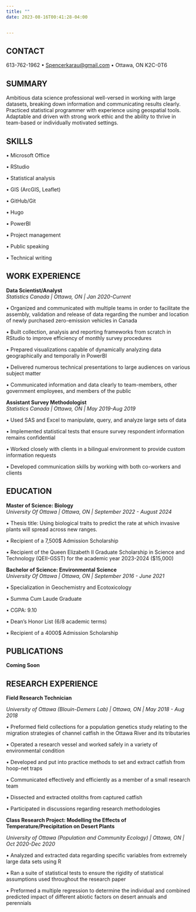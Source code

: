 ```yaml
---
title: ""
date: 2023-08-16T00:41:28-04:00


---
```



## CONTACT
613-762-1962 • Spencerkarau@gmail.com • Ottawa, ON K2C-0T6


## SUMMARY
Ambitious data science professional well-versed in working with large datasets, breaking down information and 
communicating results clearly. Practiced statistical programmer with experience using geospatial tools. 
Adaptable and driven with strong work ethic and the ability to thrive in team-based or individually motivated 
settings.


## SKILLS
• Microsoft Office

• RStudio

• Statistical analysis

• GIS (ArcGIS, Leaflet)

• GitHub/Git

• Hugo

• PowerBI

• Project management

• Public speaking

• Technical writing




## WORK EXPERIENCE

**Data Scientist/Analyst**\
*Statistics Canada | Ottawa, ON | Jan 2020-Current*

• Organized and communicated with multiple teams in order to facilitate the assembly, validation and 
release of data regarding the number and location of newly purchased zero-emission vehicles in Canada

• Built collection, analysis and reporting frameworks from scratch in RStudio to improve efficiency of monthly
survey procedures

• Prepared visualizations capable of dynamically analyzing data geographically and temporally in PowerBI 

• Delivered numerous technical presentations to large audiences on various subject matter

• Communicated information and data clearly to team-members, other government employees, and 
members of the public

**Assistant Survey Methodologist**\
*Statistics Canada | Ottawa, ON | May 2019-Aug 2019*

• Used SAS and Excel to manipulate, query, and analyze large sets of data

• Implemented statistical tests that ensure survey respondent information remains confidential

• Worked closely with clients in a bilingual environment to provide custom information requests

• Developed communication skills by working with both co-workers and clients




## EDUCATION
**Master of Science: Biology**\
*University Of Ottawa | Ottawa, ON | September 2022 - August 2024*

• Thesis title: Using biological traits to predict the rate at which invasive plants will spread across new ranges.

• Recipient of a 7,500$ Admission Scholarship

• Recipient of the Queen Elizabeth II Graduate Scholarship in Science and Technology (QEII-GSST) for the academic year 2023-2024 ($15,000)

**Bachelor of Science: Environmental Science**\
*University Of Ottawa | Ottawa, ON | September 2016 - June 2021*

• Specialization in Geochemistry and Ecotoxicology

• Summa Cum Laude Graduate

• CGPA: 9.10

• Dean’s Honor List (6/8 academic terms)

• Recipient of a 4000$ Admission Scholarship

## PUBLICATIONS
**Coming Soon**


## RESEARCH EXPERIENCE

**Field Research Technician**

*University of Ottawa (Blouin-Demers Lab) | Ottawa, ON | May 2018 - Aug 2018*

• Preformed field collections for a population genetics study relating to the migration strategies of
channel catfish in the Ottawa River and its tributaries

• Operated a research vessel and worked safely in a variety of environmental condition

• Developed and put into practice methods to set and extract catfish from hoop-net traps

• Communicated effectively and efficiently as a member of a small research team

• Dissected and extracted otoliths from captured catfish

• Participated in discussions regarding research methodologies

**Class Research Project: Modelling the Effects of Temperature/Precipitation on Desert Plants**

*University of Ottawa (Population and Community Ecology) | Ottawa, ON | Oct 2020-Dec 2020*

• Analyzed and extracted data regarding specific variables from extremely large data sets using R

• Ran a suite of statistical tests to ensure the rigidity of statistical assumptions used throughout the 
research paper

• Preformed a multiple regression to determine the individual and combined predicted impact of 
different abiotic factors on desert annuals and perennials








